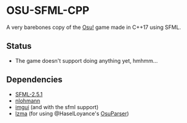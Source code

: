 
# OSU-SFML-CPP
A very barebones copy of the [Osu!](osu.ppy.sh) game made in C++17 using SFML.

## Status
 - The game doesn't support doing anything yet, hmhmm...

## Dependencies
 - [SFML-2.5.1](https://www.sfml-dev.org)
 - [nlohmann](https://github.com/nlohmann/json)
 - [imgui](https://github.com/ocornut/imgui) (and with the sfml support)
 - [lzma](https://docs.python.org/3/library/lzma.html) (for using @HaselLoyance's [OsuParser](https://github.com/HaselLoyance/osu-parser))
